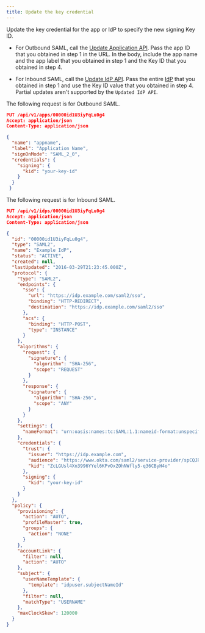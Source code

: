 ```yaml
---
title: Update the key credential
---
```


Update the key credential for the app or IdP to specify the new signing Key ID.

* For Outbound SAML, call the [Update Application API](/docs/reference/api/apps/#update-application). Pass the app ID that you obtained in <GuideLink link="../list-your-apps">step 1</GuideLink> in the URL. In the body, include the app name and the app label that you obtained in step 1 and the Key ID that you obtained in <GuideLink link="../sign-the-csr">step 4</GuideLink>.

* For Inbound SAML, call the [Update IdP API](/docs/reference/api/idps/#update-identity-provider). Pass the entire [IdP](/docs/reference/api/idps/#update-identity-provider) that you obtained in <GuideLink link="../list-your-apps">step 1</GuideLink> and use the Key ID value that you obtained in <GuideLink link="../sign-the-csr">step 4</GuideLink>. Partial updates aren't supported by the `Updated IdP API`.

The following request is for Outbound SAML.

``` json
PUT /api/v1/apps/00000id1U3iyFqLu0g4
Accept: application/json
Content-Type: application/json

{
  "name": "appname",
  "label": "Application Name",
  "signOnMode": "SAML_2_0",
  "credentials": {
    "signing": {
      "kid": "your-key-id"
    }
  }
 }
```

The following request is for Inbound SAML.

``` json
PUT /api/v1/idps/00000id1U3iyFqLu0g4
Accept: application/json
Content-Type: application/json

{
  "id": "00000id1U3iyFqLu0g4",
  "type": "SAML2",
  "name": "Example IdP",
  "status": "ACTIVE",
  "created": null,
  "lastUpdated": "2016-03-29T21:23:45.000Z",
  "protocol": {
    "type": "SAML2",
    "endpoints": {
      "sso": {
        "url": "https://idp.example.com/saml2/sso",
        "binding": "HTTP-REDIRECT",
        "destination": "https://idp.example.com/saml2/sso"
      },
      "acs": {
        "binding": "HTTP-POST",
        "type": "INSTANCE"
      }
    },
    "algorithms": {
      "request": {
        "signature": {
          "algorithm": "SHA-256",
          "scope": "REQUEST"
        }
      },
      "response": {
        "signature": {
          "algorithm": "SHA-256",
          "scope": "ANY"
        }
      }
    },
    "settings": {
      "nameFormat": "urn:oasis:names:tc:SAML:1.1:nameid-format:unspecified"
    },
    "credentials": {
      "trust": {
        "issuer": "https://idp.example.com",
        "audience": "https://www.okta.com/saml2/service-provider/spCQJRNaaxs7ANqKBO7M",
        "kid": "ZcLGUsl4Xn3996YYel6KPvOxZOhNWfly5-q36CByH4o"
      },
      "signing": {
        "kid": "your-key-id"
      }
    }
  },
  "policy": {
    "provisioning": {
      "action": "AUTO",
      "profileMaster": true,
      "groups": {
        "action": "NONE"
      }
    },
    "accountLink": {
      "filter": null,
      "action": "AUTO"
    },
    "subject": {
      "userNameTemplate": {
        "template": "idpuser.subjectNameId"
      },
      "filter": null,
      "matchType": "USERNAME"
    },
    "maxClockSkew": 120000
  }
}
```

<NextSectionLink/>
